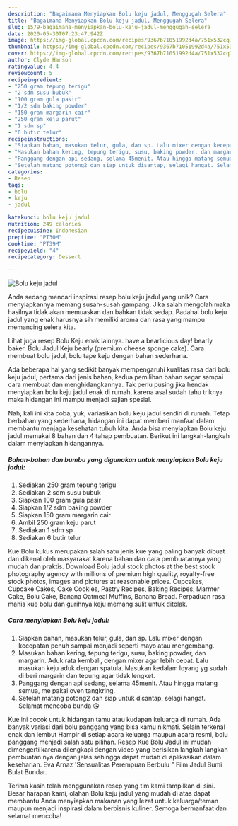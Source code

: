 ```yaml
---
description: "Bagaimana Menyiapkan Bolu keju jadul, Menggugah Selera"
title: "Bagaimana Menyiapkan Bolu keju jadul, Menggugah Selera"
slug: 1579-bagaimana-menyiapkan-bolu-keju-jadul-menggugah-selera
date: 2020-05-30T07:23:47.942Z
image: https://img-global.cpcdn.com/recipes/9367b71051992d4a/751x532cq70/bolu-keju-jadul-foto-resep-utama.jpg
thumbnail: https://img-global.cpcdn.com/recipes/9367b71051992d4a/751x532cq70/bolu-keju-jadul-foto-resep-utama.jpg
cover: https://img-global.cpcdn.com/recipes/9367b71051992d4a/751x532cq70/bolu-keju-jadul-foto-resep-utama.jpg
author: Clyde Hanson
ratingvalue: 4.4
reviewcount: 5
recipeingredient:
- "250 gram tepung terigu"
- "2 sdm susu bubuk"
- "100 gram gula pasir"
- "1/2 sdm baking powder"
- "150 gram margarin cair"
- "250 gram keju parut"
- "1 sdm sp"
- "6 butir telur"
recipeinstructions:
- "Siapkan bahan, masukan telur, gula, dan sp. Lalu mixer dengan kecepatan penuh sampai menjadi seperti mayo atau mengembang."
- "Masukan bahan kering, tepung terigu, susu, baking powder, dan margarin. Aduk rata kembali, dengan mixer agar lebih cepat. Lalu masukan keju aduk dengan spatula. Masukan kedalam loyang yg sudah di beri margarin dan tepung agar tidak lengket."
- "Panggang dengan api sedang, selama 45menit. Atau hingga matang semua, me pakai oven tangkring."
- "Setelah matang potong2 dan siap untuk disantap, selagi hangat. Selamat mencoba bunda 😘"
categories:
- Resep
tags:
- bolu
- keju
- jadul

katakunci: bolu keju jadul 
nutrition: 249 calories
recipecuisine: Indonesian
preptime: "PT30M"
cooktime: "PT39M"
recipeyield: "4"
recipecategory: Dessert

---
```



![Bolu keju jadul](https://img-global.cpcdn.com/recipes/9367b71051992d4a/751x532cq70/bolu-keju-jadul-foto-resep-utama.jpg)

Anda sedang mencari inspirasi resep bolu keju jadul yang unik? Cara menyiapkannya memang susah-susah gampang. Jika salah mengolah maka hasilnya tidak akan memuaskan dan bahkan tidak sedap. Padahal bolu keju jadul yang enak harusnya sih memiliki aroma dan rasa yang mampu memancing selera kita.

Lihat juga resep Bolu Keju enak lainnya. have a bearlicious day! bearly baker. Bolu Jadul Keju bearly (premium cheese sponge cake). Cara membuat bolu jadul, bolu tape keju dengan bahan sederhana.

Ada beberapa hal yang sedikit banyak mempengaruhi kualitas rasa dari bolu keju jadul, pertama dari jenis bahan, kedua pemilihan bahan segar sampai cara membuat dan menghidangkannya. Tak perlu pusing jika hendak menyiapkan bolu keju jadul enak di rumah, karena asal sudah tahu triknya maka hidangan ini mampu menjadi sajian spesial.


Nah, kali ini kita coba, yuk, variasikan bolu keju jadul sendiri di rumah. Tetap berbahan yang sederhana, hidangan ini dapat memberi manfaat dalam membantu menjaga kesehatan tubuh kita. Anda bisa menyiapkan Bolu keju jadul memakai 8 bahan dan 4 tahap pembuatan. Berikut ini langkah-langkah dalam menyiapkan hidangannya.

<!--inarticleads1-->

##### Bahan-bahan dan bumbu yang digunakan untuk menyiapkan Bolu keju jadul:

1. Sediakan 250 gram tepung terigu
1. Sediakan 2 sdm susu bubuk
1. Siapkan 100 gram gula pasir
1. Siapkan 1/2 sdm baking powder
1. Siapkan 150 gram margarin cair
1. Ambil 250 gram keju parut
1. Sediakan 1 sdm sp
1. Sediakan 6 butir telur


Kue Bolu kukus merupakan salah satu jenis kue yang paling banyak dibuat dan dikenal oleh masyarakat karena bahan dan cara pembuatannya yang mudah dan praktis. Download Bolu jadul stock photos at the best stock photography agency with millions of premium high quality, royalty-free stock photos, images and pictures at reasonable prices. Cupcakes, Cupcake Cakes, Cake Cookies, Pastry Recipes, Baking Recipes, Marmer Cake, Bolu Cake, Banana Oatmeal Muffins, Banana Bread. Perpaduan rasa manis kue bolu dan gurihnya keju memang sulit untuk ditolak. 

<!--inarticleads2-->

##### Cara menyiapkan Bolu keju jadul:

1. Siapkan bahan, masukan telur, gula, dan sp. Lalu mixer dengan kecepatan penuh sampai menjadi seperti mayo atau mengembang.
1. Masukan bahan kering, tepung terigu, susu, baking powder, dan margarin. Aduk rata kembali, dengan mixer agar lebih cepat. Lalu masukan keju aduk dengan spatula. Masukan kedalam loyang yg sudah di beri margarin dan tepung agar tidak lengket.
1. Panggang dengan api sedang, selama 45menit. Atau hingga matang semua, me pakai oven tangkring.
1. Setelah matang potong2 dan siap untuk disantap, selagi hangat. Selamat mencoba bunda 😘


Kue ini cocok untuk hidangan tamu atau kudapan keluarga di rumah. Ada banyak variasi dari bolu panggang yang bisa kamu nikmati. Selain terkenal enak dan lembut Hampir di setiap acara keluarga maupun acara resmi, bolu panggang menjadi salah satu pilihan. Resep Kue Bolu Jadul ini mudah dimengerti karena dilengkapi dengan video yang berisikan langkah langkah pembuatan nya dengan jelas sehingga dapat mudah di aplikasikan dalam keseharian. Eva Arnaz &#39;Sensualitas Perempuan Berbulu &#34; Film Jadul Bumi Bulat Bundar. 

Terima kasih telah menggunakan resep yang tim kami tampilkan di sini. Besar harapan kami, olahan Bolu keju jadul yang mudah di atas dapat membantu Anda menyiapkan makanan yang lezat untuk keluarga/teman maupun menjadi inspirasi dalam berbisnis kuliner. Semoga bermanfaat dan selamat mencoba!
